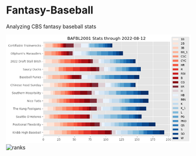 # Fantasy-Baseball
Analyzing CBS fantasy baseball stats

![stats](League/roto_stats_bar_chart.png)
![ranks](League/roto_ranks_bar_chart.png)
